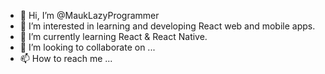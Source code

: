 - 👋 Hi, I’m @MaukLazyProgrammer
- 👀 I’m interested in learning and developing React web and mobile apps.
- 🌱 I’m currently learning React & React Native.
- 💞️ I’m looking to collaborate on ...
- 📫 How to reach me ...

<!---
MaukLazyProgrammer/MaukLazyProgrammer is a ✨ special ✨ repository because its `README.md` (this file) appears on your GitHub profile.
You can click the Preview link to take a look at your changes.
--->
